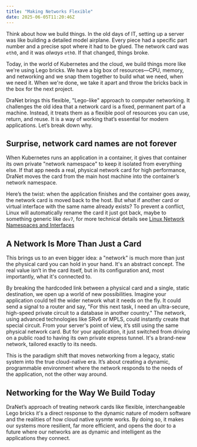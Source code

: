 ```yaml
---
title: "Making Networks Flexible"
date: 2025-06-05T11:20:46Z
---
```


Think about how we build things. In the old days of IT, setting up a server was like building a detailed model airplane.
Every piece had a specific part number and a precise spot where it had to be glued. The network card was `eth0`,
and it was *always* `eth0`. If that changed, things broke.

Today, in the world of Kubernetes and the cloud, we build things more like we're using Lego bricks.
We have a big box of resources—CPU, memory, and networking and we snap them together to build what we need,
when we need it. When we're done, we take it apart and throw the bricks back in the box for the next project.

DraNet brings this flexible, "Lego-like" approach to computer networking.
It challenges the old idea that a network card is a fixed, permanent part of a machine.
Instead, it treats them as a flexible pool of resources you can use, return, and reuse.
It is a way of working that’s essential for modern applications. Let’s break down why.

## Surprise, network card names are not forever

When Kubernetes runs an application in a container, it gives that container its own private "network namespace"
to keep it isolated from everything else.
If that app needs a real, physical network card for high performance, DraNet moves the card from the main host
machine into the container’s network namespace.

Here’s the twist: when the application finishes and the container goes away, the network card is moved back to the host.
But what if another card or virtual interface with the same name already exists? To prevent a conflict,
Linux will automatically rename the card it just got back, maybe to something generic like `dev7`, for more technical
details see [Linux Network Namespaces and Interfaces](./linux-network-interfaces.md)


## A Network Is More Than Just a Card

This brings us to an even bigger idea: a "network" is much more than just the physical card you can hold in your hand.
It's an abstract concept. The real value isn’t in the card itself, but in its configuration and, most importantly, what it's connected to.

By breaking the hardcoded link between a physical card and a single, static destination, we open up a world of new possibilities.
Imagine your application could tell the wider network what it needs on the fly. It could send a signal to a router and say,
"For this next task, I need an ultra-secure, high-speed private circuit to a database in another country."
The network, using advanced technologies like SRv6 or MPLS, could instantly create that special circuit.
From your server's point of view, it’s still using the same physical network card. But for your application,
it just switched from driving on a public road to having its own private express tunnel. It's a brand-new network, tailored exactly to its needs.

This is the paradigm shift that moves networking from a legacy, static system into the true cloud-native era.
It’s about creating a dynamic, programmable environment where the network responds to the needs of the application,
not the other way around.

## Networking for the Way We Build Today

DraNet’s approach of treating network cards like flexible, interchangeable Lego bricks it's a direct response
to the dynamic nature of modern software and the realities of how cloud native sysmte works. By doing so,
it makes our systems more resilient, far more efficient, and opens the door to a future where our networks are
as dynamic and intelligent as the applications they connect.

